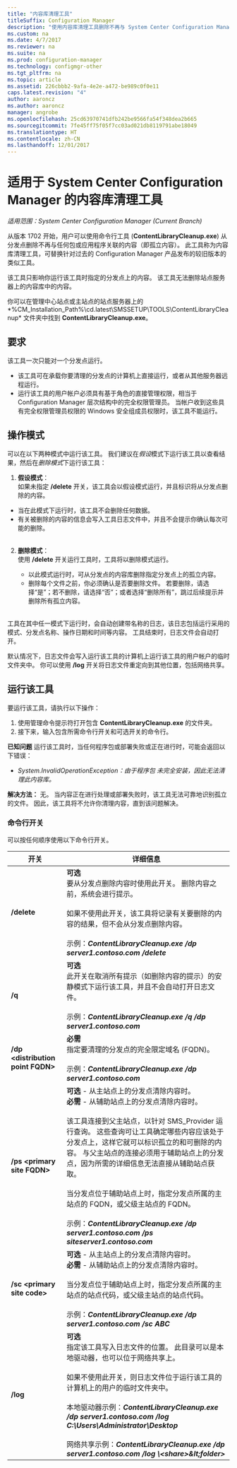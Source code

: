 ```yaml
---
title: "内容库清理工具"
titleSuffix: Configuration Manager
description: "使用内容库清理工具删除不再与 System Center Configuration Manager 部署关联的孤立内容。"
ms.custom: na
ms.date: 4/7/2017
ms.reviewer: na
ms.suite: na
ms.prod: configuration-manager
ms.technology: configmgr-other
ms.tgt_pltfrm: na
ms.topic: article
ms.assetid: 226cbbb2-9afa-4e2e-a472-be989c0f0e11
caps.latest.revision: "4"
author: aaroncz
ms.author: aaroncz
manager: angrobe
ms.openlocfilehash: 25cd63970741dfb242be9566fa54f348dea2b665
ms.sourcegitcommit: 7fe45ff75f05f7cc03ad021db8119791abe18049
ms.translationtype: HT
ms.contentlocale: zh-CN
ms.lasthandoff: 12/01/2017
---
```

# <a name="the-content-library-cleanup-tool-for-system-center-configuration-manager"></a>适用于 System Center Configuration Manager 的内容库清理工具

*适用范围：System Center Configuration Manager (Current Branch)*

 从版本 1702 开始，用户可以使用命令行工具 (**ContentLibraryCleanup.exe**) 从分发点删除不再与任何包或应用程序关联的内容（即孤立内容）。 此工具称为内容库清理工具，可替换针对过去的 Configuration Manager 产品发布的较旧版本的类似工具。  

该工具只影响你运行该工具时指定的分发点上的内容。 该工具无法删除站点服务器上的内容库中的内容。

你可以在管理中心站点或主站点的站点服务器上的 *%CM_Installation_Path%\cd.latest\SMSSETUP\TOOLS\ContentLibraryCleanup\* 文件夹中找到 **ContentLibraryCleanup.exe**。

## <a name="requirements"></a>要求  
 该工具一次只能对一个分发点运行。  
 - 该工具可在承载你要清理的分发点的计算机上直接运行，或者从其他服务器远程运行。
 - 运行该工具的用户帐户必须具有基于角色的直接管理权限，相当于 Configuration Manager 层次结构中的完全权限管理员。 当帐户收到这些具有完全权限管理员权限的 Windows 安全组成员权限时，该工具不能运行。

## <a name="modes-of-operation"></a>操作模式
可以在以下两种模式中运行该工具。 我们建议在*假设*模式下运行该工具以查看结果，然后在*删除模式*下运行该工具：
  1.    **假设模式**：   
      如果未指定 **/delete** 开关，该工具会以假设模式运行，并且标识将从分发点删除的内容。
   - 当在此模式下运行时，该工具不会删除任何数据。
   - 有关被删除的内容的信息会写入工具日志文件中，并且不会提示你确认每次可能的删除。  
      </br>   

  2. **删除模式**：   
    使用 **/delete** 开关运行工具时，工具将以删除模式运行。

     - 以此模式运行时，可从分发点的内容库删除指定分发点上的孤立内容。
     -  删除每个文件之前，你必须确认是否要删除文件。  若要删除，请选择“是”；若不删除，请选择“否”；或者选择“删除所有”，跳过后续提示并删除所有孤立内容。  
     </br>

工具在其中任一模式下运行时，会自动创建带名称的日志，该日志包括运行采用的模式、分发点名称、操作日期和时间等内容。 工具结束时，日志文件会自动打开。

默认情况下，日志文件会写入运行该工具的计算机上运行该工具的用户帐户的临时文件夹中。 你可以使用 **/log** 开关将日志文件重定向到其他位置，包括网络共享。


## <a name="run-the-tool"></a>运行该工具
要运行该工具，请执行以下操作：
1. 使用管理命令提示符打开包含 **ContentLibraryCleanup.exe** 的文件夹。  
2. 接下来，输入包含所需命令行开关和可选开关的命令行。

**已知问题** 运行该工具时，当任何程序包或部署失败或正在进行时，可能会返回以下错误：
-  *System.InvalidOperationException：由于程序包 <packageID> 未完全安装，因此无法清理此内容库。*

**解决方法：** 无。 当内容正在进行处理或部署失败时，该工具无法可靠地识别孤立的文件。 因此，该工具将不允许你清理内容，直到该问题解决。

### <a name="command-line-switches"></a>命令行开关  
可以按任何顺序使用以下命令行开关。   

|开关|详细信息|
|---------|-------|
|**/delete**  |**可选** </br> 要从分发点删除内容时使用此开关。 删除内容之前，系统会进行提示。 </br></br> 如果不使用此开关，该工具将记录有关要删除的内容的结果，但不会从分发点删除内容。 </br></br> 示例：***ContentLibraryCleanup.exe /dp server1.contoso.com /delete*** |
| **/q**       |**可选** </br> 此开关在取消所有提示（如删除内容的提示）的安静模式下运行该工具，并且不会自动打开日志文件。 </br></br> 示例：***ContentLibraryCleanup.exe /q /dp server1.contoso.com*** |
| **/dp &lt;distribution point FQDN>**  | **必需** </br> 指定要清理的分发点的完全限定域名 (FQDN)。 </br></br> 示例：***ContentLibraryCleanup.exe /dp server1.contoso.com***|
| **/ps &lt;primary site FQDN>**       | **可选** - 从主站点上的分发点清除内容时。</br>**必需** - 从辅助站点上的分发点清除内容时。 </br></br>该工具连接到父主站点，以针对 SMS_Provider 运行查询。 这些查询可让工具确定哪些内容应该处于分发点上，这样它就可以标识孤立的和可删除的内容。 与父主站点的连接必须用于辅助站点上的分发点，因为所需的详细信息无法直接从辅助站点获取。</br></br> 当分发点位于辅助站点上时，指定分发点所属的主站点的 FQDN，或父级主站点的 FQDN。 </br></br> 示例：***ContentLibraryCleanup.exe /dp server1.contoso.com /ps siteserver1.contoso.com*** |
| **/sc &lt;primary site code>**  | **可选** - 从主站点上的分发点清除内容时。</br>**必需** - 从辅助站点上的分发点清除内容时。 </br></br> 当分发点位于辅助站点上时，指定分发点所属的主站点的站点代码，或父级主站点的站点代码。</br></br> 示例：***ContentLibraryCleanup.exe /dp server1.contoso.com /sc ABC*** |
| **/log <log file directory>**       |**可选** </br> 指定该工具写入日志文件的位置。 此目录可以是本地驱动器，也可以位于网络共享上。</br></br> 如果不使用此开关，则日志文件位于运行该工具的计算机上的用户的临时文件夹中。</br></br> 本地驱动器示例：***ContentLibraryCleanup.exe /dp server1.contoso.com /log C:\Users\Administrator\Desktop*** </br></br>网络共享示例：***ContentLibraryCleanup.exe /dp server1.contoso.com /log \\&lt;share>\&lt;folder>***|

